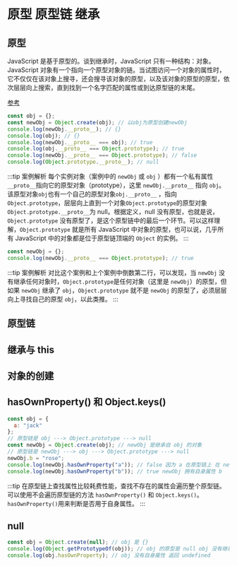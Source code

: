 # 原型 原型链 继承

## 原型

JavaScript 是基于原型的。谈到继承时，JavaScript 只有一种结构：对象。JavaScript 对象有一个指向一个原型对象的链。当试图访问一个对象的属性时，它不仅仅在该对象上搜寻，还会搜寻该对象的原型，以及该对象的原型的原型，依次层层向上搜索，直到找到一个名字匹配的属性或到达原型链的末尾。

[参考](https://developer.mozilla.org/zh-CN/docs/Web/JavaScript/Inheritance_and_the_prototype_chain)

```js
const obj = {};
const newObj = Object.create(obj); // 以obj为原型创建newObj
console.log(newObj.__proto__); // {}
console.log(obj); // {}
console.log(newObj.__proto__ === obj); // true
console.log(obj.__proto__ === Object.prototype); // true
console.log(newObj.__proto__ === Object.prototype); // false
console.log(Object.prototype.__proto__); // null
```

:::tip 案例解析
每个实例对象（案例中的 `newObj` 或 `obj` ）都有一个私有属性`__proto__`指向它的原型对象（prototype），这里 `newObj.__proto__` 指向 `obj`。该原型对象`obj`也有一个自己的原型对象`obj.__proto__` ，指向 `Object.prototype`，层层向上直到一个对象`Object.prototype`的原型对象`Object.prototype.__proto__`为 null。根据定义，null 没有原型，也就是说，`Object.prototype` 没有原型了，是这个原型链中的最后一个环节。可以这样理解，`Object.prototype` 就是所有 JavaScript 中对象的原型，也可以说，几乎所有 JavaScript 中的对象都是位于原型链顶端的 `Object` 的实例。
:::

```js
const newObj = {};
console.log(newObj.__proto__ === Object.prototype); // true
```

:::tip 案例解析
对比这个案例和上个案例中倒数第二行，可以发现，当 `newObj` 没有继承任何对象时，`Object.prototype`是任何对象（这里是 `newObj`）的原型，但如果 `newObj` 继承了 `obj`，`Object.prototype` 就不是 `newObj` 的原型了，必须层层向上寻找自己的原型 `obj`，以此类推。
:::

## 原型链

## 继承与 this

## 对象的创建

## hasOwnProperty() 和 Object.keys()

```js
const obj = {
  a: "jack"
};
// 原型链是 obj ---> Object.prototype ---> null
const newObj = Object.create(obj); // newObj 是继承自 obj 的对象
// 原型链是 newObj ---> obj ---> Object.prototype ---> null
newObj.b = "rose";
console.log(newObj.hasOwnProperty("a")); // false 因为 a 在原型链上 在 newObj 的原型 obj 中
console.log(newObj.hasOwnProperty("b")); // true newObj 拥有自身属性 b
```

:::tip
在原型链上查找属性比较耗费性能，查找不存在的属性会遍历整个原型链。可以使用不会遍历原型链的方法 `hasOwnProperty()` 和 `Object.keys()`。`hasOwnProperty()`用来判断是否用于自身属性。
:::

## null

```js
const obj = Object.create(null); // obj 是 {}
console.log(Object.getPrototypeOf(obj)); // obj 的原型是 null obj 没有继承Object.prototype
console.log(obj.hasOwnProperty); // obj 没有自身属性 返回 undefined
```
